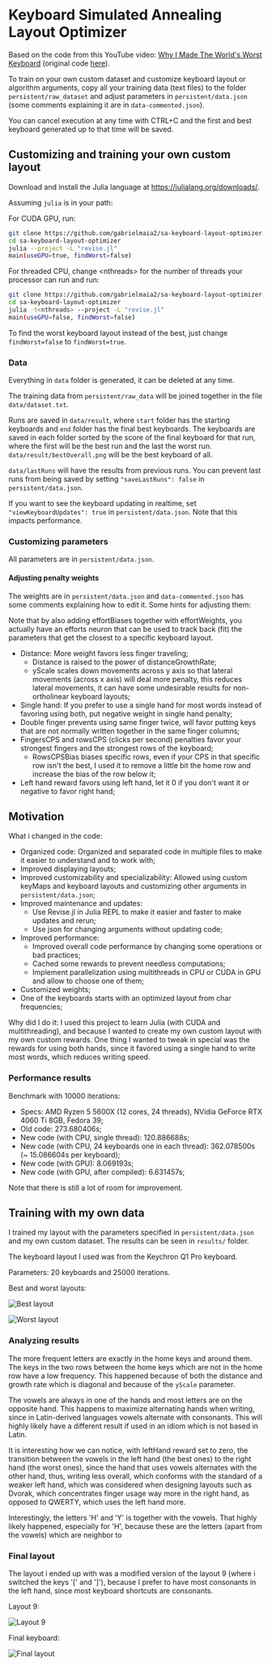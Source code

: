 # Keyboard Simulated Annealing Layout Optimizer

Based on the code from this YouTube video: [Why I Made The World's Worst Keyboard](https://youtu.be/188fipF-i5I) (original code [here](https://github.com/AD4MANTIS/keyboards)).

To train on your own custom dataset and customize keyboard layout or algorithm arguments,
copy all your training data (text files) to the folder `persistent/raw_dataset` and
adjust parameters in `persistent/data.json` (some comments explaining it are in `data-commented.json`).

You can cancel execution at any time with CTRL+C and the first and best keyboard generated up to that time will be saved.

## Customizing and training your own custom layout

Download and install the Julia language at <https://julialang.org/downloads/>.

Assuming `julia` is in your path:

For CUDA GPU, run:

```bash
git clone https://github.com/gabrielmaia2/sa-keyboard-layout-optimizer.git
cd sa-keyboard-layout-optimizer
julia --project -L "revise.jl"
main(useGPU=true, findWorst=false)
```

For threaded CPU, change \<nthreads\> for the number of threads your processor can run and run:

```bash
git clone https://github.com/gabrielmaia2/sa-keyboard-layout-optimizer.git
cd sa-keyboard-layout-optimizer
julia -t<nthreads> --project -L "revise.jl"
main(useGPU=false, findWorst=false)
```

To find the worst keyboard layout instead of the best, just change `findWorst=false` to `findWorst=true`.

### Data

Everything in `data` folder is generated, it can be deleted at any time.

The training data from `persistent/raw_data` will be joined together in the file `data/dataset.txt`.

Runs are saved in `data/result`, where `start` folder has the starting keyboards and `end` folder has the final best keyboards.
The keyboards are saved in each folder sorted by the score of the final keyboard for that run, where the first will be the best run and the last the worst run.
`data/result/bestOverall.png` will be the best keyboard of all.

`data/lastRuns` will have the results from previous runs. You can prevent last runs from being saved by setting `"saveLastRuns": false` in `persistent/data.json`.

If you want to see the keyboard updating in realtime, set `"viewKeyboardUpdates": true` in `persistent/data.json`. Note that this impacts performance.

### Customizing parameters

All parameters are in `persistent/data.json`.

#### Adjusting penalty weights

The weights are in `persistent/data.json` and `data-commented.json` has some comments explaining how to edit it. Some hints for adjusting them:

Note that by also adding effortBiases together with effortWeights, you actually have an efforts neuron that can be used to track back (fit) the parameters that get the closest to a specific keyboard layout.

- Distance: More weight favors less finger traveling;
  - Distance is raised to the power of distanceGrowthRate;
  - yScale scales down movements across y axis so that lateral movements (across x axis) will deal more penalty, this reduces lateral movements, it can have some undesirable results for non-ortholinear keyboard layouts;
- Single hand: If you prefer to use a single hand for most words instead of favoring using both, put negative weight in single hand penalty;
- Double finger prevents using same finger twice, will favor putting keys that are not normally written together in the same finger columns;
- FingersCPS and rowsCPS (clicks per second) penalties favor your strongest fingers and the strongest rows of the keyboard;
  - RowsCPSBias biases specific rows, even if your CPS in that specific row isn't the best, I used it to remove a little bit the home row and increase the bias of the row below it;
- Left hand reward favors using left hand, let it 0 if you don't want it or negative to favor right hand;

## Motivation

What i changed in the code:

- Organized code: Organized and separated code in multiple files to make it easier to understand and to work with;
- Improved displaying layouts;
- Improved customizability and specializability: Allowed using custom keyMaps and keyboard layouts and customizing other arguments in `persistent/data.json`;
- Improved maintenance and updates:
  - Use Revise.jl in Julia REPL to make it easier and faster to make updates and rerun;
  - Use json for changing arguments without updating code;
- Improved performance:
  - Improved overall code performance by changing some operations or bad practices;
  - Cached some rewards to prevent needless computations;
  - Implement parallelization using multithreads in CPU or CUDA in GPU and allow to choose one of them;
- Customized weights;
- One of the keyboards starts with an optimized layout from char frequencies;

Why did I do it: I used this project to learn Julia (with CUDA and multithreading), and because I wanted to create my own custom layout with my own custom rewards.
One thing I wanted to tweak in special was the rewards for using both hands, since it favored using a single hand to write most words, which reduces writing speed.

### Performance results

Benchmark with 10000 iterations:

- Specs: AMD Ryzen 5 5600X (12 cores, 24 threads), NVidia GeForce RTX 4060 Ti 8GB, Fedora 39;
- Old code: 273.680406s;
- New code (with CPU, single thread): 120.886688s;
- New code (with CPU, 24 keyboards one in each thread): 362.078500s (~ 15.086604s per keyboard);
- New code (with GPU): 8.069193s;
- New code (with GPU, after compiled): 6.631457s;

Note that there is still a lot of room for improvement.

## Training with my own data

I trained my layout with the parameters specified in `persistent/data.json` and my own custom dataset.
The results can be seen in `results/` folder.

The keyboard layout I used was from the Keychron Q1 Pro keyboard.

Parameters: 20 keyboards and 25000 iterations.

Best and worst layouts:

![Best layout](results/1.png)

![Worst layout](results/worst.png)

### Analyzing results

The more frequent letters are exactly in the home keys and around them.
The keys in the two rows between the home keys which are not in the home row have a low frequency.
This happened because of both the distance and growth rate which is diagonal and because of the `yScale` parameter.

The vowels are always in one of the hands and most letters are on the opposite hand.
This happens to maximize alternating hands when writing, since in Latin-derived languages
vowels alternate with consonants. This will highly likely have a different result if used in an idiom
which is not based in Latin.

It is interesting how we can notice, with leftHand reward set to zero,
the transition between the vowels in the left hand (the best ones) to the right hand (the worst ones),
since the hand that uses vowels alternates with the other hand, thus, writing less overall,
which conforms with the standard of a weaker left hand, which was considered when designing layouts such as Dvorak,
which concentrates finger usage way more in the right hand, as opposed to QWERTY, which uses the left hand more.

Interestingly, the letters 'H' and 'Y' is together with the vowels.
That highly likely happened, especially for 'H',
because these are the letters (apart from the vowels) which are neighbor to

### Final layout

The layout i ended up with was a modified version of the layout 9 (where i switched the keys '[' and '\]'),
because I prefer to have most consonants in the left hand,
since most keyboard shortcuts are consonants.

Layout 9:

![Layout 9](results/9.png)

Final keyboard:

![Final layout](results/final.jpg)
